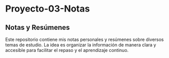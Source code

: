 # Proyecto-03-Notas

## Notas y Resúmenes

Este repositorio contiene mis notas personales y resúmenes sobre diversos temas de estudio. La idea es organizar la información de manera clara y accesible para facilitar el repaso y el aprendizaje continuo.
